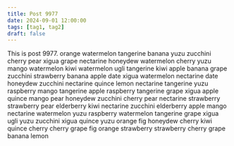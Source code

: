 ```yaml
---
title: Post 9977
date: 2024-09-01 12:00:00
tags: [tag1, tag2]
draft: false
---
```

This is post 9977.
orange
watermelon
tangerine
banana
yuzu
zucchini
cherry
pear
xigua
grape
nectarine
honeydew
watermelon
cherry
yuzu
mango
watermelon
kiwi
watermelon
ugli
tangerine
kiwi
apple
banana
grape
zucchini
strawberry
banana
apple
date
xigua
watermelon
nectarine
date
honeydew
zucchini
nectarine
quince
lemon
nectarine
tangerine
yuzu
raspberry
mango
tangerine
apple
raspberry
tangerine
grape
xigua
apple
quince
mango
pear
honeydew
zucchini
cherry
pear
nectarine
strawberry
strawberry
pear
elderberry
kiwi
nectarine
zucchini
elderberry
apple
mango
nectarine
watermelon
yuzu
raspberry
watermelon
tangerine
grape
xigua
ugli
yuzu
zucchini
xigua
quince
yuzu
orange
fig
honeydew
cherry
kiwi
quince
cherry
cherry
grape
fig
orange
strawberry
strawberry
cherry
grape
banana
lemon
